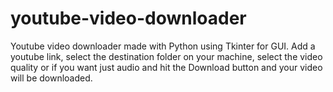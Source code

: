# youtube-video-downloader
Youtube video downloader made with Python using Tkinter for GUI. Add a youtube link, select the destination folder on your machine, select the video quality or if you want just audio and hit the Download button and your video will be downloaded.
